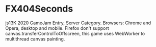 # FX404Seconds
js13K 2020 GameJam Entry, Server Category.
Browsers: Chrome and Opera, desktop and mobile.
Firefox don't support canvas.transferControlToOffscreen, this game uses WebWorker to multithread canvas painting.

